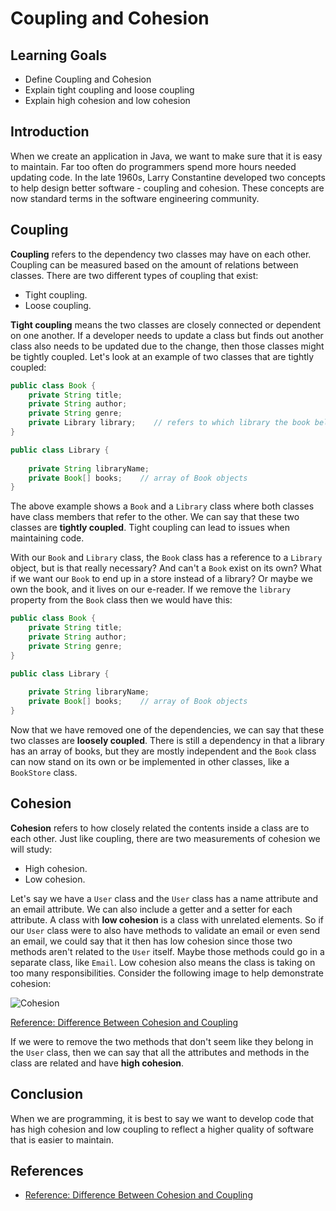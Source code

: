 # Coupling and Cohesion

## Learning Goals

- Define Coupling and Cohesion
- Explain tight coupling and loose coupling
- Explain high cohesion and low cohesion

## Introduction

When we create an application in Java, we want to make sure that it is easy
to maintain. Far too often do programmers spend more hours needed updating code.
In the late 1960s, Larry Constantine developed two concepts to help design
better software - coupling and cohesion. These concepts are now standard
terms in the software engineering community.

## Coupling

**Coupling** refers to the dependency two classes may have on each other.
Coupling can be measured based on the amount of relations between classes.
There are two different types of coupling that exist:

- Tight coupling.
- Loose coupling.

**Tight coupling** means the two classes are closely connected or dependent on
one another. If a developer needs to update a class but finds out another class
also needs to be updated due to the change, then those classes might be tightly
coupled. Let's look at an example of two classes that are tightly coupled:

```java
public class Book {
    private String title;
    private String author;
    private String genre;
    private Library library;    // refers to which library the book belongs to
}

public class Library {
    
    private String libraryName;
    private Book[] books;    // array of Book objects
}
```

The above example shows a `Book` and a `Library` class where both classes have
class members that refer to the other. We can say that these two classes are
**tightly coupled**. Tight coupling can lead to issues when maintaining code.

With our `Book` and `Library` class, the `Book` class has a reference to a
`Library` object, but is that really necessary? And can't a `Book` exist on its
own? What if we want our `Book` to end up in a store instead of a library? Or
maybe we own the book, and it lives on our e-reader. If we remove the `library`
property from the `Book` class then we would have this:

```java
public class Book {
    private String title;
    private String author;
    private String genre;
}

public class Library {
    
    private String libraryName;
    private Book[] books;    // array of Book objects
}
```

Now that we have removed one of the dependencies, we can say that these two
classes are **loosely coupled**. There is still a dependency in that a library
has an array of books, but they are mostly independent and the `Book` class can
now stand on its own or be implemented in other classes, like a `BookStore`
class.

## Cohesion

**Cohesion** refers to how closely related the contents inside a class are to
each other. Just like coupling, there are two measurements of cohesion we will
study:

- High cohesion.
- Low cohesion.

Let's say we have a `User` class and the `User` class has a name attribute and
an email attribute. We can also include a getter and a setter for each
attribute. A class with **low cohesion** is a class with unrelated
elements. So if our `User` class were to also have methods to validate an email
or even send an email, we could say that it then has low cohesion since those
two methods aren't related to the `User` itself. Maybe those methods could go in
a separate class, like `Email`. Low cohesion also means the class is taking on
too many responsibilities. Consider the following image to help demonstrate
cohesion:

![Cohesion](https://curriculum-content.s3.amazonaws.com/java-mod-2/coupling-cohesion/Cohesion.png)

[Reference: Difference Between Cohesion and Coupling](https://www.baeldung.com/cs/cohesion-vs-coupling)

If we were to remove the two methods that don't seem like they belong in the
`User` class, then we can say that all the attributes and methods in the class
are related and have **high cohesion**.

## Conclusion

When we are programming, it is best to say we want to develop code that has
high cohesion and low coupling to reflect a higher quality of software that is
easier to maintain.

## References

- [Reference: Difference Between Cohesion and Coupling](https://www.baeldung.com/cs/cohesion-vs-coupling)
